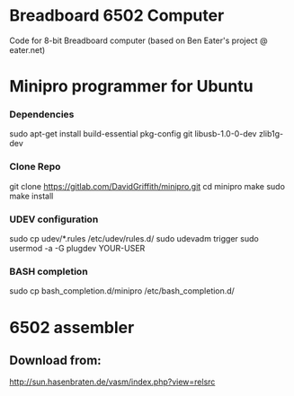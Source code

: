 # Breadboard 6502 Computer
Code for 8-bit Breadboard computer (based on Ben Eater's project @ eater.net)

# Minipro programmer for Ubuntu
  ### Dependencies
  sudo apt-get install build-essential pkg-config git libusb-1.0-0-dev zlib1g-dev
  
  ### Clone Repo
  git clone https://gitlab.com/DavidGriffith/minipro.git
  cd minipro
  make
  sudo make install

  ### UDEV configuration
  sudo cp udev/*.rules /etc/udev/rules.d/
  sudo udevadm trigger
  sudo usermod -a -G plugdev YOUR-USER

  ### BASH completion
  sudo cp bash_completion.d/minipro /etc/bash_completion.d/

# 6502 assembler
  ## Download from:
  http://sun.hasenbraten.de/vasm/index.php?view=relsrc
